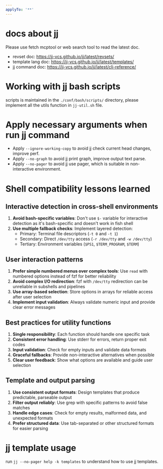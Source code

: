 ```yaml
---
applyTo: '**'
---
```


# docs about jj

Please use fetch mcptool or web search tool to read the latest doc.

- revset doc: https://jj-vcs.github.io/jj/latest/revsets/
- template lang doc: https://jj-vcs.github.io/jj/latest/templates/
- jj command doc: https://jj-vcs.github.io/jj/latest/cli-reference/


# Working with jj bash scripts

scripts is maintained in the `./conf/bash/scripts/` directory, please
implement all the utils function in `jj-util.sh` file.

# Apply necessary arguments when run jj command

- Apply `--ignore-working-copy` to avoid jj check current head changes, improve perf.
- Apply `--no-graph` to avoid jj print graph, improve output text parse.
- Apply `--no-pager` to avoid jj use pager, which is suitable in non-interactive environment.

# Shell compatibility lessons learned

## Interactive detection in cross-shell environments

1. **Avoid bash-specific variables**: Don't use `$-` variable for interactive detection as it's bash-specific and doesn't work in fish shell
2. **Use multiple fallback checks**: Implement layered detection:
   - Primary: Terminal file descriptors (`-t 0` and `-t 1`)
   - Secondary: Direct `/dev/tty` access (`-r /dev/tty` and `-w /dev/tty`)
   - Tertiary: Environment variables (`$PS1`, `$TERM_PROGRAM`, `$TERM`)

## User interaction patterns

1. **Prefer simple numbered menus over complex tools**: Use `read` with numbered options instead of fzf for better reliability
2. **Avoid complex I/O redirection**: fzf with `/dev/tty` redirection can be unreliable in subshells and pipelines
3. **Use array-based selection**: Store options in arrays for reliable access after user selection
4. **Implement input validation**: Always validate numeric input and provide clear error messages

## Best practices for utility functions

1. **Single responsibility**: Each function should handle one specific task
2. **Consistent error handling**: Use stderr for errors, return proper exit codes
3. **Input validation**: Check for empty inputs and validate data formats
4. **Graceful fallbacks**: Provide non-interactive alternatives when possible
5. **Clear user feedback**: Show what options are available and guide user selection

## Template and output parsing

1. **Use consistent output formats**: Design templates that produce predictable, parseable output
2. **Filter output reliably**: Use grep with specific patterns to avoid false matches
3. **Handle edge cases**: Check for empty results, malformed data, and unexpected formats
4. **Prefer structured data**: Use tab-separated or other structured formats for easier parsing

# jj template usage

run `jj --no-pager help -k templates` to understand how to use jj templates.
